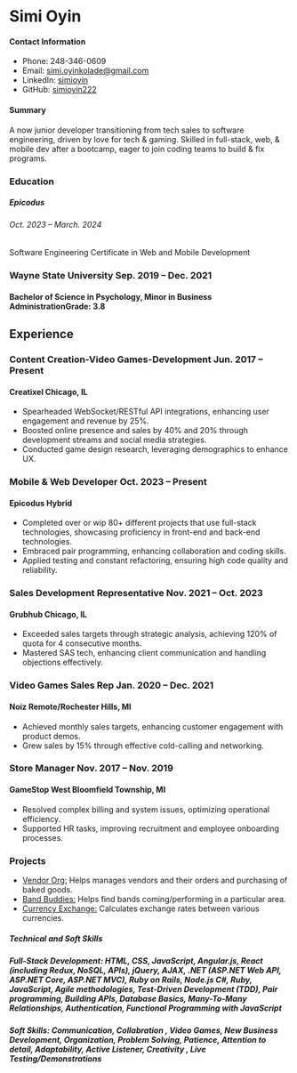 # Simi Oyin

#### Contact Information
- Phone: 248-346-0609
- Email: [simi.oyinkolade@gmail.com](mailto:simi.oyinkolade@gmail.com)
- LinkedIn: [simioyin](https://linkedin.com/in/simioyin)
- GitHub: [simioyin222](https://github.com/simioyin222)

#### Summary
A now junior developer transitioning from tech sales to software engineering, driven by love for tech & gaming. Skilled in full-stack, web, & mobile dev after a bootcamp, eager to join coding teams to build & fix programs.

### Education

##### Epicodus 
###### <span class="spacer"></span><span class="normal">Oct. 2023 &ndash; March. 2024</span>
Software Engineering <span class="spacer"></span>Certificate in Web and Mobile Development

### Wayne State University <span class="spacer"></span><span class="normal">Sep. 2019 &ndash; Dec. 2021</span>

#### Bachelor of Science in Psychology, Minor in Business Administration<span class="spacer"></span>Grade: 3.8

## Experience

### Content Creation-Video Games-Development <span class="spacer"></span><span class="normal">Jun. 2017 &ndash; Present</span>

#### Creatixel <span class="spacer"></span> Chicago, IL

- Spearheaded WebSocket/RESTful API integrations, enhancing user engagement and revenue by 25%.
- Boosted online presence and sales by 40% and 20% through development streams and social media strategies.
- Conducted game design research, leveraging demographics to enhance UX.

### Mobile & Web Developer <span class="spacer"></span><span class="normal">Oct. 2023 &ndash; Present</span>

#### Epicodus <span class="spacer"></span> Hybrid

- Completed over or wip 80+ different projects that use full-stack technologies, showcasing proficiency in front-end and back-end technologies.
- Embraced pair programming, enhancing collaboration and coding skills.
- Applied testing and constant refactoring, ensuring high code quality and reliability.

### Sales Development Representative <span class="spacer"></span><span class="normal">Nov. 2021 &ndash; Oct. 2023</span>

#### Grubhub <span class="spacer"></span> Chicago, IL
- Exceeded sales targets through strategic analysis, achieving 120% of quota for 4 consecutive months.
- Mastered SAS tech, enhancing client communication and handling objections effectively.

### Video Games Sales Rep <span class="spacer"></span><span class="normal">Jan. 2020 &ndash; Dec. 2021</span>

#### Noiz <span class="spacer"></span> Remote/Rochester Hills, MI

- Achieved monthly sales targets, enhancing customer engagement with product demos.
- Grew sales by 15% through effective cold-calling and networking.

### Store Manager <span class="spacer"></span><span class="normal">Nov. 2017 &ndash; Nov. 2019</span>

#### GameStop <span class="spacer"></span> West Bloomfield Township, MI

- Resolved complex billing and system issues, optimizing operational efficiency.
- Supported HR tasks, improving recruitment and employee onboarding processes. 

### Projects
- <a href="https://github.com/simioyin222/Vendor-Project">Vendor Org:</a> Helps manages vendors and their orders and purchasing of baked goods.
- <a href="https://github.com/simioyin222/Band_Buddies">Band Buddies:</a> Helps find bands coming/performing in a particular area.
- <a href="https://github.com/simioyin222/Currency-Exhange">Currency Exchange:</a> Calculates exchange rates between various currencies. 
##### Technical and Soft Skills

##### <span class="indent"></span>**Full-Stack Development**: HTML, CSS, JavaScript, Angular.js, React (including Redux, NoSQL, APIs), jQuery, AJAX, .NET (ASP.NET Web API, ASP.NET Core, ASP.NET MVC), Ruby on Rails, Node.js C#, Ruby, JavaScript, Agile methodologies, Test-Driven Development (TDD), Pair programming, Building APIs, Database Basics, Many-To-Many Relationships, Authentication, Functional Programming with JavaScript

##### <span class="indent"></span>**Soft Skills**: Communication,  Collabration ,  Video Games,  New Business Development,  Organization,  Problem Solving,  Patience,  Attention to detail,  Adaptability,  Active Listener,  Creativity , Live Testing/Demonstrations
